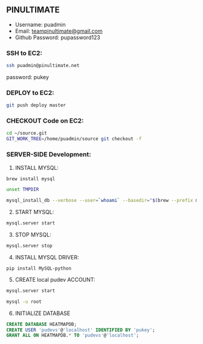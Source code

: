 PINULTIMATE
---------------------------------------------------------------------------

* Username: puadmin
* Email: teampinultimate@gmail.com
* Github Password: pupassword123

### SSH to EC2:
```bash
ssh puadmin@pinultimate.net
```
password: pukey

### DEPLOY to EC2:
```bash
git push deploy master
```
### CHECKOUT Code on EC2:
```bash
cd ~/source.git
GIT_WORK_TREE=/home/puadmin/source git checkout -f
```

### SERVER-SIDE Development:

1. INSTALL MYSQL:
```bash
brew install mysql
```
```bash
unset TMPDIR
```
```bash
mysql_install_db --verbose --user=`whoami` --basedir="$(brew --prefix mysql)" --datadir=/usr/local/var/mysql --tmpdir=/tmp
```

2. START MYSQL:
```bash
mysql.server start
```
3. STOP MYSQL:
```bash
mysql.server stop
```
4. INSTALL MYSQL DRIVER:
```
pip install MySQL-python
```
5. CREATE local pudev ACCOUNT:
```bash
mysql.server start
```
```bash
mysql -u root
```

6. INITIALIZE DATABASE
```sql
CREATE DATABASE HEATMAPDB;
CREATE USER 'pudevs'@'localhost' IDENTIFIED BY 'pukey';
GRANT ALL ON HEATMAPDB.* TO 'pudevs'@'localhost';
```

